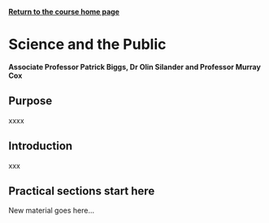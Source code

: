 **[Return to the course home page](../index.html)**

# Science and the Public
**Associate Professor Patrick Biggs, Dr Olin Silander and Professor Murray Cox**

## Purpose

xxxx


## Introduction

xxx


## Practical sections start here

New material goes here...

